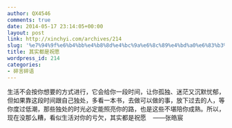 ```yaml
---
author: QX4546
comments: true
date: 2014-05-17 23:14:05+00:00
layout: post
link: http://xinchyi.com/archives/214
slug: '%e7%94%9f%e6%b4%bb%e4%b8%8d%e4%bc%9a%e6%8c%89%e4%bd%a0%e6%83%b3%e8%a6%81%e7%9a%84%e6%96%b9%e5%bc%8f%e8%bf%9b%e8%a1%8c%ef%bc%8c%e5%ae%83%e4%bc%9a%e7%bb%99%e4%bd%a0%e4%b8%80%e6%ae%b5%e6%97%b6%e9%97%b4'
title: 其实都是祝愿
wordpress_id: 214
categories:
- 碎言碎语
---
```


生活不会按你想要的方式进行，它会给你一段时间，让你孤独、迷茫又沉默忧郁，但如果靠这段时间跟自己独处，多看一本书，去做可以做的事，放下过去的人，等你度过低潮，那些独处的时光必定能照亮你的路，也是这些不堪陪你成熟。所以，现在没那么糟，看似生活对你的亏欠，其实都是祝愿    ——张皓宸
